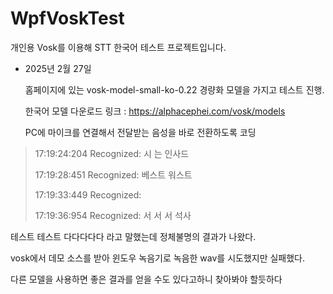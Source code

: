 # WpfVoskTest

개인용 Vosk를 이용해 STT 한국어 테스트 프로젝트입니다.




- 2025년 2월 27일

  홈페이지에 있는 vosk-model-small-ko-0.22 경량화 모델을 가지고 테스트 진행.
  
  한국어 모델 다운로드 링크 : <https://alphacephei.com/vosk/models>
  
  PC에 마이크를 연결해서 전달받는 음성을 바로 전환하도록 코딩

> 17:19:24:204	Recognized: 시 는 인사드
> 
> 17:19:28:451	Recognized: 베스트 워스트
> 
> 17:19:33:449	Recognized:
> 
> 17:19:36:954	Recognized: 서 서 서 석사

  테스트 테스트 다다다다다 라고 말했는데 정체불명의 결과가 나왔다.

  vosk에서 데모 소스를 받아 윈도우 녹음기로 녹음한 wav를 시도했지만 실패했다.
  
  다른 모델을 사용하면 좋은 결과를 얻을 수도 있다고하니 찾아봐야 할듯하다
